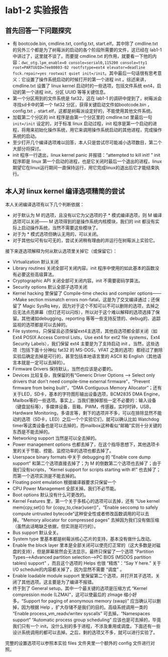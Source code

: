 # lab1-2 实验报告

## 首先回答一下问题探究
- 有 bootcode.bin, cmdline.txt, config.txt, start.elf。其中除了 cmdline.txt 的另外三个都是为了树莓派的启动的各个阶段所需要的文件，这已经在 lab1-1 中讲过了，这里就不谈了。而要提 cmdline.txt 的作用，就要看一下他的内容：`dwc_otg.lpm_enable=0 console=serial0,115200 console=tty1 root=PARTUUID=7ee80803-02 rootfstype=ext4 elevator=deadline fsck.repair=yes rootwait quiet init=/init`。其中最后一句话很有思考意义：它设置了操作系统启动的时候打开的第一个进程 init 。综述来讲，cmdline.txt 设置了 linux kernel 启动时的一些选项，包括文件系统 ext4，启动的第一个进程 init，分区 UUID 等等关键信息。
- 第一个分区用到的文件系统是 fat32，这在 lab1-1 的调研中提到了，树莓派会寻找sd卡中的第一个 fat32 分区，获得关键启动文件如bootcode.bin ，config.txt ，start.elf，这都是树莓派设定好的，不能使用其他文件系统。
- 加载第二个分区的 init 程序是由第一个分区里的 cmdline.txt 里最后一句 `init=/init` 设定的，对于标准 linux 启动过程，init 程序是第一个启动的进程，将用来初始化操作系统，用它来调用操作系统启动的其他进程，完成操作系统的启动。
- 至少打开几个编译选项难以回答，本人只是尝试尽可能减小选项数目，第二个大部分将探讨。
- init 程序一行退出，linux kernel panic 并报错：“attempted to kill init! ” init程序即是 linux 第一个启动的进程，也是它关闭时最后一个退出的进程，linux 期望它在linux运行期间一直保持运行，用它完成linux的退出后它才能结束执行。

## 本人对 linux kernel 编译选项精简的尝试

本人关闭编译选项有以下几个判断依据：
- 对于默认为 M 的选项，且没有以它为父选项的子 * 模式编译选项，则 M 编译选项可以关闭—— M 选项得到的是操作系统内核模块，我们的 init 都没有实际上启动操作系统，当然不需要这些模块了。
- 对于为 * 模式选项但确认无用的，可以关闭。
- 对于其他似可有似可无的，尝试关闭稍有理由的并运行在树莓派上实验它。

接下来逐选项解释为何从默认选项里关掉它（或保留它）：
- Virtualization 默认关闭
- Library routines 关闭全部可关闭内容。init 程序中使用的如此基本的函数没有必要这些高级算法。
- Cryptographic API 关闭全部可关闭内容。init 不需要密码学算法。
- Security options 默认全部子选项关闭
- Kernel hacking 里保留了 Compile-time checks and compiler options——>Make section mismatch errors non-fatal，这是为了交叉编译通过；还保留了 Magic SysRq key，因为对于这个不知可以不可以删除的选项，去掉之后无法点亮屏幕（但灯还可以闪烁），所以对于这个难以解释的选项选择了保留。其他诸如debugging，reporting 等等一些支持反馈的、debug的、追踪监视的选项都是可以去掉的。
- File systems，只保留且必须保留ext4主选项，其他自选项都全部关闭（如Ext4 POSIX Access Control Lists，Use ext4 for ext2 file systems，Ext4 Security Labels），我们保留 ext4 主要是为了支持启动 init 。当然，这些选项（包括下面十分神似 fat32 的 MS-DOS，VFAT 之类的选项）都经过了删除实验后确定去掉是可行的，甚至包括本地语言里的 ASCII 和 English（其他语言本就是一定可以去掉的）。
- Firmware Drivers 保持默认，当然也应该是必要的。
- Devices 比较复杂，我保留的有“Generic Driver Options ——> Select only drivers that don't need compile-time external firmware”，“Prevent firmware from being built”，“DMA Contiguous Memory Allocator”；还有关于LED，SD卡，基本的字符图形输出设备选项，BCM2835 DMA Engine，Mailbox等的一些选项。事实上，当我们删掉那些一定不必要的：输入设备（键盘鼠标等），多媒体设备，音箱，PWM，传感器，实时时钟，USB，Hardware Monitoring，多语言等，剩下的选项并不多，可以在排除显然不能动的选项（SD卡，LED）之后一个个实验它们，就可以确认比如 Watchdog timer等这类设备也是可以去掉的，而mailbox这种看似“邮箱”实则十分关键的东西是不能去掉的。
- Networking support 当然是可以全去掉的。
- Power management options 也都去掉了，在这个指导思想下，其他选项卡里的关于节能、控能、监控功率的选项也都去掉了。
- Userspace binary formats 中关于 debugging 的 “Enable core dump support” 和第二个选项直接去掉了；为 M 的倒数第二个选项也去掉了；由于我们没有scripts，“Kernel support for scripts starting with #!” 也去掉了；而第一个选项实测是不能去掉的。
- Floating point emulation 根据编译器要求只保留一个
- CPU Power Management 全部关掉。我们不必节能。
- Boot options 默认没有什么可更改的。
- Kernel Features 里，第一个关于多核心的选项可以去掉，还有 “Use kernel mem{cpy,set}() for {copy_to,clear}user()”，“Enable seccomp to safely compute untrusted bytecode”这种安全性或者修改函数调用的可以去掉。“Memory allocator for compressed pages” 去掉因为我们没有做压缩（虽然此话略缺乏依据，但实测是可行的）。
- Bus support 默认全关。
- System type 里基本都是树莓派核心芯片的支持，基本没有做什么改动。
- Enable the block layer 里本是全部关闭可以使亮灯正常的（这大多数是对磁盘的支持），但是屏幕居然会无法显示。最终只保留了一个选项 “Partition Types——>Advanced partition selection——>PC BIOS (MSDOS partition tables) support” ，而且这个选项的 Helps 也很 “精炼”：“Say Y here.” 关于I/O schedule的内容都关掉了，因为显然不需要 “调度” 。
- Enable loadable module support 里保留第二个选项，并打开其子选项，关闭了其他选项。这主要是为了编译不报错。
- 终于到了 General setup。其中一个最关键的选项是压缩方式 “Kernel compression mode (LZMA)”，这可以使最后的 zImage 缩小好多。“Support for paging of anonymous memory (swap)” 应当确认可以删掉，因为根据 Help ，扩大存储不是我们的目的。高级系统调用一类的 “Enable process_vm_readv/writev syscalls” 可去掉。“Namespaces support” “Automatic process group scheduling” 应该也是可去掉的，毕竟我们只有一个 init，没什么别的多于进程，不涉及重用或调度。下面还有一些设计系统调用的都可以去掉。之后，剩的选项又不多，就可以进行实验了。

完整的设置选项可以参照本实验 files 文件夹里一个额外的 config 文件进行对照。